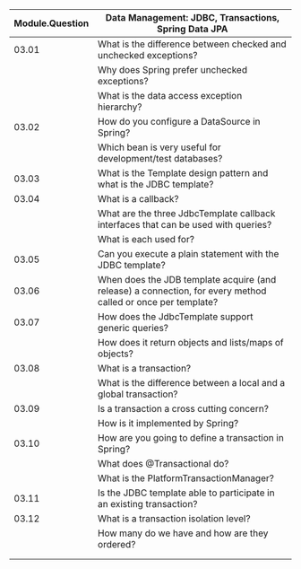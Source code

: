 | Module.Question | Data Management: JDBC, Transactions, Spring Data JPA                                                         |
|-----------------|--------------------------------------------------------------------------------------------------------------|
| 03.01           | What is the difference between checked and unchecked exceptions?                                             |
|                 | Why does Spring prefer unchecked exceptions?                                                                 |
|                 | What is the data access exception hierarchy?                                                                 |
| 03.02           | How do you configure a DataSource in Spring?                                                                 |
|                 | Which bean is very useful for development/test databases?                                                    |
| 03.03           | What is the Template design pattern and what is the JDBC template?                                           |
| 03.04           | What is a callback?                                                                                          |
|                 | What are the three JdbcTemplate callback interfaces that can be used with queries?                           |
|                 | What is each used for?                                                                                       |
| 03.05           | Can you execute a plain statement with the JDBC template?                                                    |
| 03.06           | When does the JDB template acquire (and release) a connection, for every method called or once per template? |
| 03.07           | How does the JdbcTemplate support generic queries?                                                           |
|                 | How does it return objects and lists/maps of objects?                                                        |
| 03.08           | What is a transaction?                                                                                       |
|                 | What is the difference between a local and a global transaction?                                             |
| 03.09           | Is a transaction a cross cutting concern?                                                                    |
|                 | How is it implemented by Spring?                                                                             |
| 03.10           | How are you going to define a transaction in Spring?                                                         |
|                 | What does @Transactional do?                                                                                 |
|                 | What is the PlatformTransactionManager?                                                                      |
| 03.11           | Is the JDBC template able to participate in an existing transaction?                                         |
| 03.12           | What is a transaction isolation level?                                                                       |
|                 | How many do we have and how are they ordered?                                                                |
|                 |                                                                                                              |
|                 |                                                                                                              |
